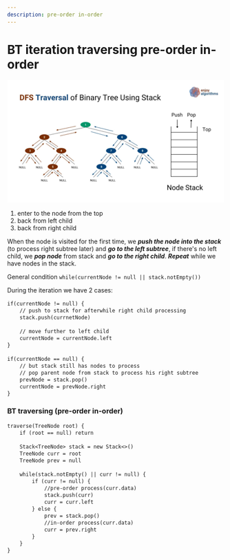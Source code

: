```yaml
---
description: pre-order in-order
---
```


# BT iteration traversing pre-order in-order



![Each node is visited 3 times](<../../../.gitbook/assets/image (5).png>)

1. enter to the node from the top
2. back from left child
3. back from right child

When the node is visited for the first time, we _**push the node into the stack**_ (to process right subtree later) and _**go to the left subtree**_, if there's no left child, we _**pop node**_ from stack and _**go to the right child**_. _**Repeat**_ while we have nodes in the stack.&#x20;

General condition `while(currentNode != null || stack.notEmpty())`

During the iteration we have 2 cases:&#x20;

```
if(currentNode != null) {
    // push to stack for afterwhile right child processing
    stack.push(currnetNode)

    // move further to left child
    currentNode = currentNode.left
}

if(currentNode == null) { 
    // but stack still has nodes to process 
    // pop parent node from stack to process his right subtree 
    prevNode = stack.pop() 
    currentNode = prevNode.right 
}
```



### BT traversing (pre-order in-order)

```
traverse(TreeNode root) {
    if (root == null) return
    
    Stack<TreeNode> stack = new Stack<>()
    TreeNode curr = root
    TreeNode prev = null
    
    while(stack.notEmpty() || curr != null) {
        if (curr != null) {
            //pre-order process(curr.data)
            stack.push(curr)
            curr = curr.left
        } else {
            prev = stack.pop()
            //in-order process(curr.data)
            curr = prev.right
        }
    }
}
```


